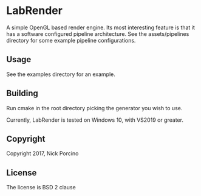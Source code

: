 # LabRender

A simple OpenGL based render engine. Its most interesting feature is that it
has a software configured pipeline architecture. See the assets/pipelines
directory for some example pipeline configurations.

## Usage

See the examples directory for an example.

## Building

Run cmake in the root directory picking the generator you wish to use.

Currently, LabRender is tested on Windows 10, with VS2019 or greater.

## Copyright

Copyright 2017, Nick Porcino

## License

The license is BSD 2 clause

